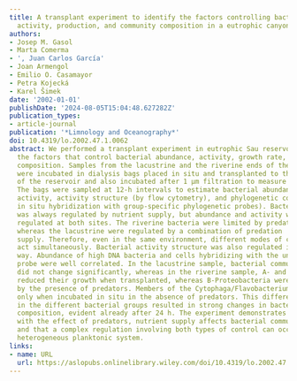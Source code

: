 ```yaml
---
title: A transplant experiment to identify the factors controlling bacterial abundance,
  activity, production, and community composition in a eutrophic canyon‐shaped reservoir
authors:
- Josep M. Gasol
- Marta Comerma
- ', Juan Carlos García'
- Joan Armengol
- Emilio O. Casamayor
- Petra Kojecká
- Karel Šimek
date: '2002-01-01'
publishDate: '2024-08-05T15:04:48.627282Z'
publication_types:
- article-journal
publication: '*Limnology and Oceanography*'
doi: 10.4319/lo.2002.47.1.0062
abstract: We performed a transplant experiment in eutrophic Sau reservoir to assess
  the factors that control bacterial abundance, activity, growth rate, and community
  composition. Samples from the lacustrine and the riverine ends of the reservoir
  were incubated in dialysis bags placed in situ and transplanted to the other side
  of the reservoir and also incubated after 1 µm filtration to measure predator effects.
  The bags were sampled at 12‐h intervals to estimate bacterial abundance, whole community
  activity, activity structure (by flow cytometry), and phylogenetic composition (by
  in situ hybridization with group‐specific phylogenetic probes). Bacterial production
  was always regulated by nutrient supply, but abundance and activity were differently
  regulated at both sites. The riverine bacteria were limited by predator activity,
  whereas the lacustrine were regulated by a combination of predation  and nutrient
  supply. Therefore, even in the same environment, different modes of control can
  act simultaneously. Bacterial activity structure was also regulated in the same
  way. Abundance of high DNA bacteria and cells hybridizing with the universal EUB338
  probe were well correlated. In the lacustrine sample, bacterial community structure
  did not change significantly, whereas in the riverine sample, Α‐ and Δ‐Proteobacteria
  reduced their growth when transplanted, whereas Β‐Proteobacteria were stimulated
  by the presence of predators. Members of the Cytophaga/Flavobacterium phylum grew
  only when incubated in situ in the absence of predators. This different behavior
  in the different bacterial groups resulted in strong changes in bacterial assemblage
  composition, evident already after 24 h. The experiment demonstrates that, together
  with the effect of predators, nutrient supply affects bacterial community properties
  and that a complex regulation involving both types of control can occur in a single
  heterogeneous planktonic system.
links:
- name: URL
  url: https://aslopubs.onlinelibrary.wiley.com/doi/10.4319/lo.2002.47.1.0062
---
```

